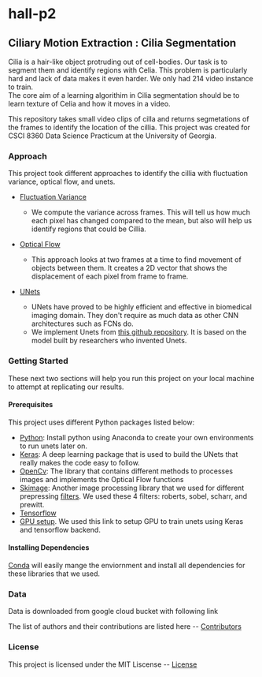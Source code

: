 # hall-p2

## Ciliary Motion Extraction : Cilia Segmentation

Cilia is a hair-like object protruding out of cell-bodies. Our task is to segment them and identify regions with Celia. This problem is particularly hard and lack of data makes it even harder. We only had 214 video instance to train.  
The core aim of a learning algorithim in Cilia segmentation should be to learn texture of Celia and how it moves in a video. 

This repository takes small video clips of cilla and returns segmetations of the frames to identify the location of the cillia. This project was created for CSCI 8360 Data Science Practicum at the University of Georgia. 

### Approach
This project took different approaches to identify the cillia with fluctuation variance, optical flow, and unets. 
  * [Fluctuation Variance]()
    * We compute the variance across frames. This will tell us how much each pixel has changed compared to the mean, but also will help us identify regions that could be Cillia. 
  * [Optical Flow]()
    * This approach looks at two frames at a time to find movement of objects between them. It creates a 2D vector that shows the displacement of each pixel from frame to frame. 
     
  * [UNets]()
    * UNets have proved to be highly efficient and effective in biomedical imaging domain. They don't require as much data as other CNN architectures such as FCNs do. 
    * We implement Unets from [this github repository](https://github.com/zhixuhao/unet). It is based on the model built by researchers who invented Unets. 

### Getting Started
These next two sections will help you run this project on your local machine to attempt at replicating our results. 

#### Prerequisites
This project uses different Python packages listed below:
  * [Python](https://docs.anaconda.com/anaconda/install/windows/): Install python using Anaconda to create your own environments to run unets later on. 
  * [Keras](https://keras.io/): A deep learning package that is used to build the UNets that really makes the code easy to follow.
  * [OpenCv](https://opencv.org/): The library that contains different methods to processes images and implements the Optical Flow functions
  * [Skimage](https://scikit-image.org/): Another image processing library that we used for different prepressing [filters](http://scikit-image.org/docs/dev/api/skimage.filters.html). We used these 4 filters: roberts, sobel, scharr, and prewitt. 
 * [Tensorflow](https://www.tensorflow.org/)  
 * [GPU setup](https://medium.com/@raza.shahzad/setting-up-tensorflow-gpu-keras-in-conda-on-windows-10-75d4fd498198). We used this link to setup GPU to train unets using Keras and tensorflow backend. 
#### Installing Dependencies
[Conda](https://conda.io/en/latest/) will easily mange the enviornment and install all dependencies for these libraries that we used. 

### Data 
Data is downloaded from google cloud bucket with following link 
 
The list of authors and their contributions are listed here -- [Contributors](CONTRIBUTORS.md)
### License
This project is licensed under the MIT Liscense -- [License](LICENSE)
